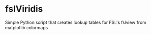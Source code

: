 # fslViridis

Simple Python script that creates lookup tables for FSL's fslview from matplotlib colormaps

